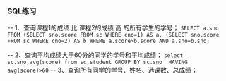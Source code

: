 ### SQL练习
--  1、查询课程1的成绩 比 课程2的成绩 高 的所有学生的学号；
`SELECT a.sno FROM
(SELECT sno,score FROM sc WHERE cno=1) AS a,
(SELECT sno,score FROM sc WHERE cno=2) AS b
WHERE a.score>b.score AND a.sno=b.sno; `

--  2、查询平均成绩大于60分的同学的学号和平均成绩；
` select sc.sno,avg(score) from sc,student GROUP BY sc.sno  HAVING avg(score)>60
   `
-- 3、查询所有同学的学号、姓名、选课数、总成绩；

